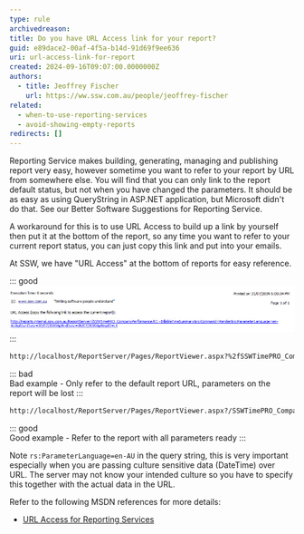 ```yaml
---
type: rule
archivedreason:
title: Do you have URL Access link for your report?
guid: e89dace2-00af-4f5a-b14d-91d69f9ee636
uri: url-access-link-for-report
created: 2024-09-16T09:07:00.0000000Z
authors:
  - title: Jeoffrey Fischer
    url: https://ww.ssw.com.au/people/jeoffrey-fischer
related:
  - when-to-use-reporting-services
  - avoid-showing-empty-reports
redirects: []
---
```


Reporting Service makes building, generating, managing and publishing report very easy, however sometime you want to refer to your report by URL from somewhere else. You will find that you can only link to the report default status, but not when you have changed the parameters. It should be as easy as using QueryString in ASP.NET application, but Microsoft didn't do that. See our Better Software Suggestions for Reporting Service.

<!--endintro-->

A workaround for this is to use URL Access to build up a link by yourself then put it at the bottom of the report, so any time you want to refer to your current report status, you can just copy this link and put into your emails.

At SSW, we have "URL Access" at the bottom of reports for easy reference.

::: good  
![Figure: Good example - URL Access link for quick reference at the bottom of report](BetterRS_URLAccess.jpg)
:::

```html
http://localhost/ReportServer/Pages/ReportViewer.aspx?%2fSSWTimePRO_CompanyPerformance%2f01+-+BillableTimeSummary&rs:Command=Render
```

::: bad  
Bad example - Only refer to the default report URL, parameters on the report will be lost
:::

```html
http://localhost/ReportServer/Pages/ReportViewer.aspx?/SSWTimePRO_CompanyPerformance/01%20-%20BillableTimeSummary&rs:Command=Render&rs:ParameterLanguage=en-AU&pStartDate=1/06/2009&pEndDate=7/06/2009&pEmpID=ALZ
```

::: good  
Good example - Refer to the report with all parameters ready
:::

Note `rs:ParameterLanguage=en-AU` in the query string, this is very important especially when you are passing culture sensitive data (DateTime) over URL. The server may not know your intended culture so you have to specify this together with the actual data in the URL.

Refer to the following MSDN references for more details:

- [URL Access for Reporting Services](https://learn.microsoft.com/en-us/sql/reporting-services/url-access-ssrs?view=sql-server-ver16&redirectedfrom=MSDN)
